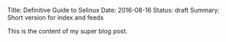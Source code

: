 Title: Definitive Guide to Selinux
Date: 2016-08-16
Status: draft
Summary: Short version for index and feeds

This is the content of my super blog post.
